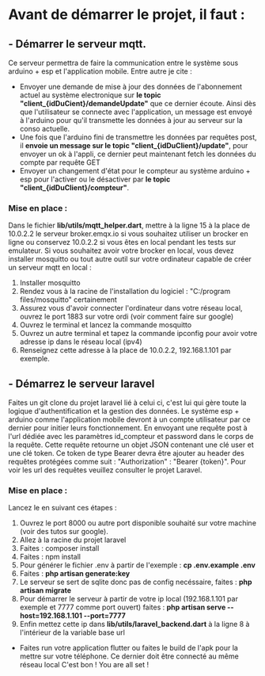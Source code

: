 # Avant de démarrer le projet, il faut :

## - Démarrer le serveur mqtt.
  Ce serveur permettra de faire la communication entre le système sous arduino + esp et l'application mobile. Entre autre je cite :

  - Envoyer une demande de mise à jour des données de l'abonnement actuel au système electronique sur **le topic "client\_{idDuCient}/demandeUpdate"** que ce dernier écoute. Ainsi dès que l'utilisateur se connecte avec l'application, un message est envoyé à l'arduino pour qu'il transmette les données à jour au serveur sur la conso actuelle.
  - Une fois que l'arduino fini de transmettre les données par requêtes post, il **envoie un message sur le topic "client\_{idDuClient}/update"**, pour envoyer un ok à l'appli, ce dernier peut maintenant fetch les données du compte par requête GET
  - Envoyer un changement d'état pour le compteur au système arduino + esp pour l'activer ou le désactiver par **le topic "client\_{idDuClient}/compteur"**.

### Mise en place :

Dans le fichier **lib/utils/mqtt_helper.dart**, mettre à la ligne 15 à la place de 10.0.2.2 le serveur broker.emqx.io si vous souhaitez utiliser un brocker en ligne ou conservez 10.0.2.2 si vous êtes en local pendant les tests sur emulateur.
Si vous souhaitez avoir votre brocker en local, vous devez installer mosquitto ou tout autre outil sur votre ordinateur capable de créer un serveur mqtt en local :

1. Installer mosquitto
2. Rendez vous à la racine de l'installation du logiciel : "C:/program files/mosquitto" certainement
3. Assurez vous d'avoir connecter l'ordinateur dans votre réseau local, ouvrez le port 1883 sur votre ordi (voir comment faire sur google)
4. Ouvrez le terminal et lancez la commande mosquitto
5. Ouvrez un autre terminal et tapez la commande ipconfig pour avoir votre adresse ip dans le réseau local (ipv4)
6. Renseignez cette adresse à la place de 10.0.2.2, 192.168.1.101 par exemple.

## - Démarrez le serveur laravel

  Faites un git clone du projet laravel lié à celui ci, c'est lui qui gère toute la logique d'authentification et la gestion des données. 
  Le système esp + arduino comme l'application mobile devront à un compte utilisateur par ce dernier pour initier leurs fonctionnement. 
  En envoyant une requête post à l'url dédiée avec les paramètres id_compteur et password dans le corps de la requête. 
  Cette requête retourne un objet JSON contenant une clé user et une clé token. Ce token de type Bearer devra être ajouter au header des requêtes protégées comme suit : "Authorization" : "Bearer {token}".
  Pour voir les url des requêtes veuillez consulter le projet Laravel.
  ### Mise en place :
  Lancez le en suivant ces étapes :

1. Ouvrez le port 8000 ou autre port disponible souhaité sur votre machine (voir des tutos sur google).
2. Allez à la racine du projet laravel
3. Faites : composer install
4. Faites : npm install
5. Pour générer le fichier .env à partir de l'exemple : **cp .env.example .env**
6. Faites : **php artisan generate:key**
7. Le serveur se sert de sqlite donc pas de config necéssaire, faites : **php artisan migrate**
8. Pour démarrer le serveur à partir de votre ip local (192.168.1.101 par exemple et 7777 comme port ouvert) faites : **php artisan serve --host=192.168.1.101 --port=7777**
9. Enfin mettez cette ip dans **lib/utils/laravel_backend.dart** à la ligne 8 à l'intérieur de la variable base url

- Faites run votre application flutter ou faites le build de l'apk pour la mettre sur votre téléphone. Ce dernier doit être connecté au même réseau local
  C'est bon ! You are all set !
